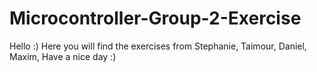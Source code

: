 # Microcontroller-Group-2-Exercise
Hello :)
Here you will find the exercises from
Stephanie,
Taimour, 
Daniel,
Maxim,
Have a nice day :)
